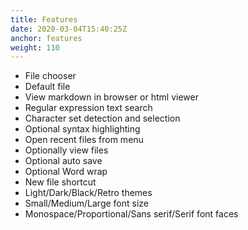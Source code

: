 ```yaml
---
title: Features
date: 2020-03-04T15:40:25Z
anchor: features
weight: 110
---
```


 * File chooser
 * Default file
 * View markdown in browser or html viewer
 * Regular expression text search
 * Character set detection and selection
 * Optional syntax highlighting
 * Open recent files from menu
 * Optionally view files
 * Optional auto save
 * Optional Word wrap
 * New file shortcut
 * Light/Dark/Black/Retro themes
 * Small/Medium/Large font size
 * Monospace/Proportional/Sans serif/Serif font faces

